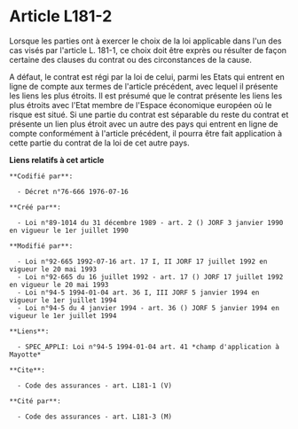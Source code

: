 # Article L181-2

Lorsque les parties ont à exercer le choix de la loi applicable dans l'un des cas visés par l'article L. 181-1, ce choix doit
être exprès ou résulter de façon certaine des clauses du contrat ou des circonstances de la cause. 

A défaut, le contrat est régi par la loi de celui, parmi les Etats qui entrent en ligne de compte aux termes de l'article
précédent, avec lequel il présente les liens les plus étroits. Il est présumé que le contrat présente les liens les plus
étroits avec l'Etat membre de l'Espace économique européen où le risque est situé. Si une partie du contrat est séparable du
reste du contrat et présente un lien plus étroit avec un autre des pays qui entrent en ligne de compte conformément à
l'article précédent, il pourra être fait application à cette partie du contrat de la loi de cet autre pays.

**Liens relatifs à cet article**

	**Codifié par**:

	  - Décret n°76-666 1976-07-16

	**Créé par**:

	  - Loi n°89-1014 du 31 décembre 1989 - art. 2 () JORF 3 janvier 1990 en vigueur le 1er juillet 1990

	**Modifié par**:

	  - Loi n°92-665 1992-07-16 art. 17 I, II JORF 17 juillet 1992 en vigueur le 20 mai 1993
	  - Loi n°92-665 du 16 juillet 1992 - art. 17 () JORF 17 juillet 1992 en vigueur le 20 mai 1993
	  - Loi n°94-5 1994-01-04 art. 36 I, III JORF 5 janvier 1994 en vigueur le 1er juillet 1994
	  - Loi n°94-5 du 4 janvier 1994 - art. 36 () JORF 5 janvier 1994 en vigueur le 1er juillet 1994

	**Liens**:

	  - SPEC_APPLI: Loi n°94-5 1994-01-04 art. 41 *champ d'application à Mayotte*

	**Cite**:

	  - Code des assurances - art. L181-1 (V)

	**Cité par**:

	  - Code des assurances - art. L181-3 (M)
